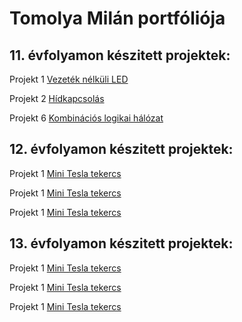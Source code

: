 # Tomolya Milán portfóliója

## 11. évfolyamon készitett projektek:

Projekt 1 [Vezeték nélküli LED](/11/projekt01/projekt01.md)

Projekt 2 [Hídkapcsolás](/11/projekt01/projekt02/projekt02.md) 

Projekt 6 [Kombinációs logikai hálózat](/11/projekt01/projekt02/projekt06/projekt6.md) 
 
## 12. évfolyamon készitett projektek:

Projekt 1 [Mini Tesla tekercs](https:/)

Projekt 1 [Mini Tesla tekercs](https:/)

Projekt 1 [Mini Tesla tekercs](https:/)

## 13. évfolyamon készitett projektek:

Projekt 1 [Mini Tesla tekercs](https:/)

Projekt 1 [Mini Tesla tekercs](https:/)

Projekt 1 [Mini Tesla tekercs](https:/)

[def]: https://tomolyamilan.github.io/portfolio/11/projekt01/index.md